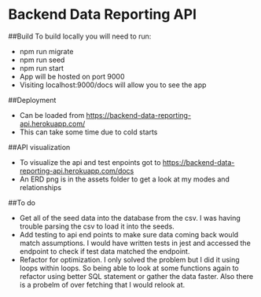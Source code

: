 # Backend Data Reporting API

##Build
To build locally you will need to run:
-   npm run migrate
-   npm run seed
-   npm run start
-   App will be hosted on port 9000
-   Visiting localhost:9000/docs will allow you to see the app


##Deployment
-   Can be loaded from https://backend-data-reporting-api.herokuapp.com/
-   This can take some time due to cold starts


##API visualization
-   To visualize the api and test enpoints got to https://backend-data-reporting-api.herokuapp.com/docs
-   An ERD png is in the assets folder to get a look at my modes and relationships


##To do
- Get all of the seed data into the database from the csv. I was having trouble parsing the csv to load it into the seeds.
- Add testing to api end points to make sure data coming back would match assumptions. I would have written tests in jest and accessed the endpoint to check if test data matched the endpoint.
- Refactor for optimization. I only solved the problem but I did it using loops within loops. So being able to look at some functions again to refactor using better SQL statement or gather the data faster. Also there is a probelm of over fetching that I would relook at.
